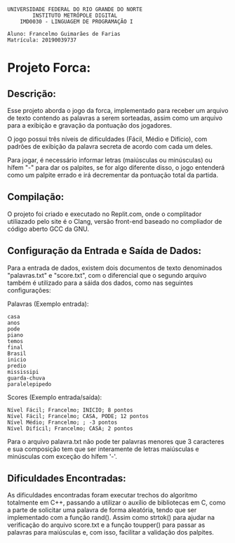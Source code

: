     UNIVERSIDADE FEDERAL DO RIO GRANDE DO NORTE    
            INSTITUTO METRÓPOLE DIGITAL 
        IMD0030 - LINGUAGEM DE PROGRAMAÇÃO I
    
    Aluno: Francelmo Guimarães de Farias
    Matrícula: 20190039737 

# Projeto Forca:

## Descrição:
Esse projeto aborda o jogo da forca, implementado para receber um arquivo de texto contendo as palavras a serem sorteadas, assim como um arquivo para a exibição e gravação da pontuação dos jogadores.

O jogo possui três níveis de dificuldades (Fácil, Médio e Difício), com padrões de exibição da palavra secreta de acordo com cada um deles.

Para jogar, é necessário informar letras (maiúsculas ou minúsculas) ou hífem "-" para dar os palpites, se for algo diferente disso, o jogo entenderá como um palpite errado e irá decrementar da pontuação total da partida.

## Compilação:
O projeto foi criado e executado no Replit.com, onde o complitador utiliazado pelo site é o Clang, versão front-end baseado no compliador de código aberto GCC da GNU.

## Configuração da Entrada e Saída de Dados:
Para a entrada de dados, existem dois documentos de texto denominados "palavras.txt" e "score.txt", com o diferencial que o segundo arquivo também é utilizado para a sáida dos dados, como nas seguintes configurações:

Palavras (Exemplo entrada):

    casa
    anos
    pode
    piano
    temos
    final
    Brasil
    inicio
    predio
    mississipi
    guarda-chuva
    paralelepipedo

Scores (Exemplo entrada/saída):

    Nível Fácil; Francelmo; INICIO; 8 pontos
    Nível Fácil; Francelmo; CASA, PODE; 12 pontos
    Nível Médio; Francelmo; ; -3 pontos
    Nível Difícil; Francelmo; CASA; 2 pontos

Para o arquivo palavra.txt não pode ter palavras menores que 3 caracteres e sua composição tem que ser interamente de letras maiúsculas e minúsculas com exceção do hífem '-'.

## Dificuldades Encontradas:
As dificuldades encontradas foram executar trechos do algoritmo totalmente em C++, passando a utilizar o auxílio de bibliotecas em C, como a parte de solicitar uma palavra de forma aleatória, tendo que ser implementado com a função rand(). Assim como strtok() para ajudar na verificação do arquivo score.txt e a função toupper() para passar as palavras para maiúsculas e, com isso, facilitar a validação dos palpites.